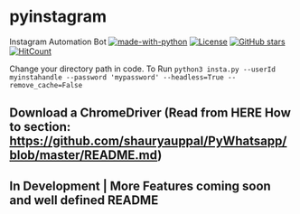 # pyinstagram
Instagram Automation Bot
[![made-with-python](https://img.shields.io/badge/Made%20with-Python-1f425f.svg)](https://github.com/shauryauppal/pyinstagram)  [![License](https://img.shields.io/github/license/shauryauppal/pyinstagram.svg)](https://github.com/shauryauppal/pyinstagram/blob/master/LICENSE) [![GitHub stars](https://img.shields.io/github/stars/shauryauppal/pyinstagram.svg)](https://github.com/shauryauppal/pyinstagram/stargazers)  [![HitCount](http://hits.dwyl.io/shauryauppal/pyinstagram.svg)](http://hits.dwyl.io/shauryauppal/pyinstagram)

Change your directory path in code. 
To Run
`python3 insta.py --userId myinstahandle --password 'mypassword' --headless=True --remove_cache=False`

## Download a ChromeDriver (Read from HERE How to section: https://github.com/shauryauppal/PyWhatsapp/blob/master/README.md)

## In Development | More Features coming soon and well defined README
